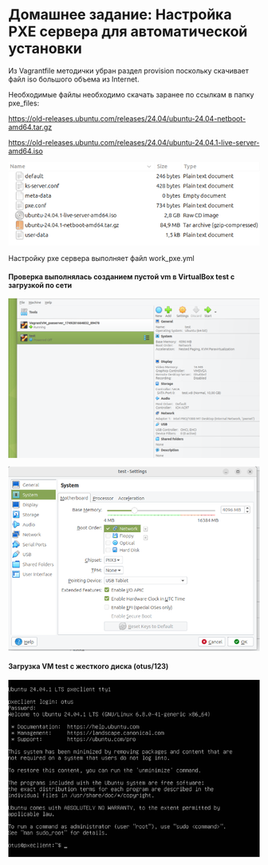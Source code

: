 # Домашнее задание:  Настройка PXE сервера для автоматической установки


Из Vagrantfile методички убран раздел provision поскольку скачивает файл iso большого объема из Internet.

Необходимые файлы необходимо скачать заранее по ссылкам в папку pxe_files:

https://old-releases.ubuntu.com/releases/24.04/ubuntu-24.04-netboot-amd64.tar.gz

https://old-releases.ubuntu.com/releases/24.04/ubuntu-24.04.1-live-server-amd64.iso


![Image alt](https://github.com/AlexndrVakulenko/homework20/blob/main/screenshots/01_pxe_files_dir.png)



Настройку pxe сервера выполняет файл work_pxe.yml



#### Проверка выполнялась созданием пустой vm в VirtualBox test с загрузкой по сети ####

![Image alt](https://github.com/AlexndrVakulenko/homework20/blob/main/screenshots/02_testVM_config1.png)


![Image alt](https://github.com/AlexndrVakulenko/homework20/blob/main/screenshots/03_testVM_config2.png)


#### Загрузка VM test с жесткого диска (otus/123) ####

![Image alt](https://github.com/AlexndrVakulenko/homework20/blob/main/screenshots/04_testVM_login_OK.png)
